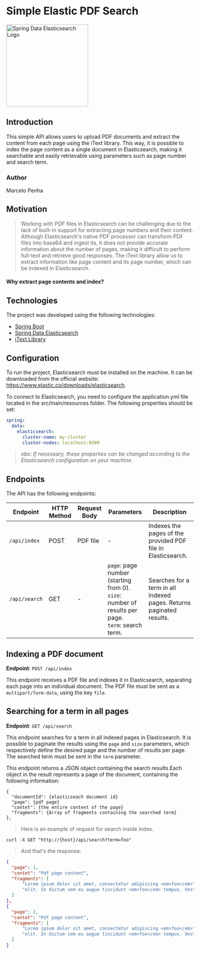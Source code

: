 # Simple Elastic PDF Search

<p align="start">
  <img width="220px" src="https://mkyong.com/wp-content/uploads/2017/03/spring-data-elasticsearch-logo.png" alt="Spring Data Elasticsearch Logo">
</p>

## Introduction
<p >
This simple API allows users to upload PDF documents and extract the content from each page using the iText library. This way, it is possible to index the page content as a single document in Elasticsearch, making it searchable and easily retrievable using parameters such as page number and search term.
</p>

### Author
Marcelo Penha

## Motivation
>  Working with PDF files in Elasticsearch can be challenging due to the lack of built-in support for extracting page numbers and their content. Although Elasticsearch's native PDF processor can transform PDF files into base64 and ingest its, it does not provide accurate information about the number of pages, making it difficult to perform full-text and retrieve good responses. The iText library allow us to extract information like page content and its page number, which can be indexed in Elasticsearch. 


#### Why extract page contents and index?


## Technologies
The project was developed using the following technologies:

- [Spring Boot](https://spring.io/projects/spring-boot)
- [Spring Data Elasticsearch](https://spring.io/projects/spring-data-elasticsearch)
- [iText Library](https://itextpdf.com/)

## Configuration

To run the project, Elasticsearch must be installed on the machine. It can be downloaded from the official website: https://www.elastic.co/downloads/elasticsearch.

To connect to Elasticsearch, you need to configure the application.yml file located in the src/main/resources folder. The following properties should be set:

```yaml
spring:
  data:
    elasticsearch:
      cluster-name: my-cluster
      cluster-nodes: localhost:9300
```

> <i> obs: If necessary, these properties can be changed according to the Elasticsearch configuration on your machine. </i>

## Endpoints

The API has the following endpoints:

| Endpoint | HTTP Method | Request Body | Parameters | Description |
| --- | --- | --- | --- | --- |
| `/api/index` | POST | PDF file | - | Indexes the pages of the provided PDF file in Elasticsearch. |
| `/api/search` | GET | - | `page`: page number (starting from 0).<br>`size`: number of results per page.<br>`term`: search term. | Searches for a term in all indexed pages. Returns paginated results. |

## Indexing a PDF document

**Endpoint**: `POST /api/index`

This endpoint receives a PDF file and indexes it in Elasticsearch, separating each page into an individual document. The PDF file must be sent as a `multipart/form-data`, using the key `file`.

## Searching for a term in all pages

**Endpoint**: `GET /api/search`

This endpoint searches for a term in all indexed pages in Elasticsearch. It is possible to paginate the results using the `page` and `size` parameters, which respectively define the desired page and the number of results per page. The searched term must be sent in the `term` parameter.

This endpoint returns a JSON object containing the search results.Each object in the result represents a page of the document, containing the following information:

```
{
  "documentId": {elasticseach document id}
  "page": {pdf page}
  "contet": {the entire content of the page}
  "fragments": {Array of fragments containing the searched term}
},
```

> Here is an example of request for search inside index.

```curl
curl -X GET "http://{host}/api/search?term=foo"
```
> And that's the response:

```json
{
  "page": 1,
  "contet": "Pdf page content",
  "fragments": [ 
      "Lorem ipsum dolor sit amet, consectetur adipiscing <em>foo</em>",
      "elit. In dictum sem eu augue tincidunt <em>foo</em> tempus. Vestibulum ante ipsum"
  ]
},
{
  "page": 2,
  "contet": "Pdf page content",
  "fragments": [ 
      "Lorem ipsum dolor sit amet, consectetur adipiscing <em>foo</em>",
      "elit. In dictum sem eu augue tincidunt <em>foo</em> tempus. Vestibulum ante ipsum"
  ]
}
```

